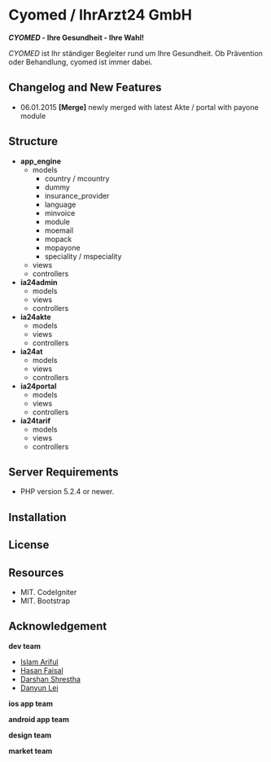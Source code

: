 Cyomed / IhrArzt24 GmbH
=======================

**_CYOMED_ - Ihre Gesundheit - Ihre Wahl!**

_CYOMED_ ist Ihr ständiger Begleiter rund um Ihre Gesundheit. Ob Prävention oder Behandlung, cyomed ist immer dabei.

Changelog and New Features
--------------------------

- 06.01.2015 **[Merge]** newly merged with latest Akte / portal with payone module

Structure
---------

- **app_engine**
  - models
    - country / mcountry
    - dummy
    - insurance_provider
    - language
    - minvoice
    - module
    - moemail
    - mopack
    - mopayone
    - speciality / mspeciality
  - views
  - controllers
- **ia24admin**
  - models
  - views
  - controllers
- **ia24akte**
  - models
  - views
  - controllers
- **ia24at**
  - models
  - views
  - controllers
- **ia24portal**
  - models
  - views
  - controllers
- **ia24tarif**
  - models
  - views
  - controllers

Server Requirements
-------------------

-  PHP version 5.2.4 or newer.

Installation
------------

License
-------

Resources
---------

- MIT. CodeIgniter
- MIT. Bootstrap

Acknowledgement
---------------

**dev team**

- [Islam Ariful](mailto:islam.ariful@ihrarzt24.de)
- [Hasan Faisal](mailto:hasan.mahmud@ihrarzt24.de)
- [Darshan Shrestha](mailto:darshan.shrestha@ihrarzt24.de)
- [Danyun Lei](mailto:danyun.lei@ihrarzt24.de)

**ios app team**

**android app team**

**design team**

**market team**
